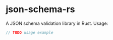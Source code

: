 # json-schema-rs
A JSON schema validation library in Rust.
Usage:

```rust
// TODO usage example
```
